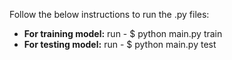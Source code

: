Follow the below instructions to run the .py files:   

- **For training model:** run - $ python main.py train
- **For testing model:** run - $ python main.py test  
